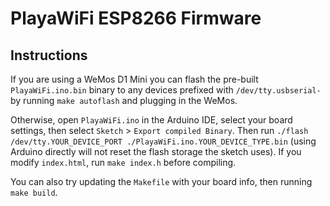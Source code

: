 # PlayaWiFi ESP8266 Firmware

## Instructions

If you are using a WeMos D1 Mini you can flash the pre-built `PlayaWiFi.ino.bin` binary to any devices prefixed with `/dev/tty.usbserial-` by running `make autoflash` and plugging in the WeMos.

Otherwise, open `PlayaWiFi.ino` in the Arduino IDE, select your board settings, then select `Sketch` > `Export compiled Binary`. Then run `./flash /dev/tty.YOUR_DEVICE_PORT ./PlayaWiFi.ino.YOUR_DEVICE_TYPE.bin` (using Arduino directly will not reset the flash storage the sketch uses). If you modify `index.html`, run `make index.h` before compiling.

You can also try updating the `Makefile` with your board info, then running `make build`.
